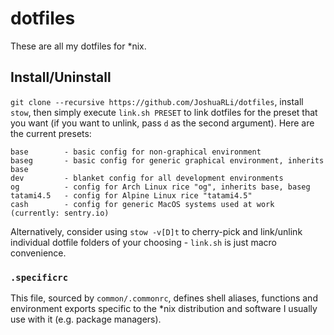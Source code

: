 # dotfiles

These are all my dotfiles for *nix.


## Install/Uninstall

`git clone --recursive https://github.com/JoshuaRLi/dotfiles`, install `stow`, then simply execute `link.sh PRESET` to link dotfiles for the preset that you want (if you want to unlink, pass `d` as the second argument). Here are the current presets:

```
base        - basic config for non-graphical environment
baseg       - basic config for generic graphical environment, inherits base
dev         - blanket config for all development environments
og          - config for Arch Linux rice "og", inherits base, baseg
tatami4.5   - config for Alpine Linux rice "tatami4.5"
cash        - config for generic MacOS systems used at work (currently: sentry.io)
```

Alternatively, consider using `stow -v[D]t` to cherry-pick and link/unlink individual dotfile folders of your choosing - `link.sh` is just macro convenience.


### `.specificrc`

This file, sourced by `common/.commonrc`, defines shell aliases, functions and environment exports specific to the *nix distribution and software I usually use with it (e.g. package managers).
